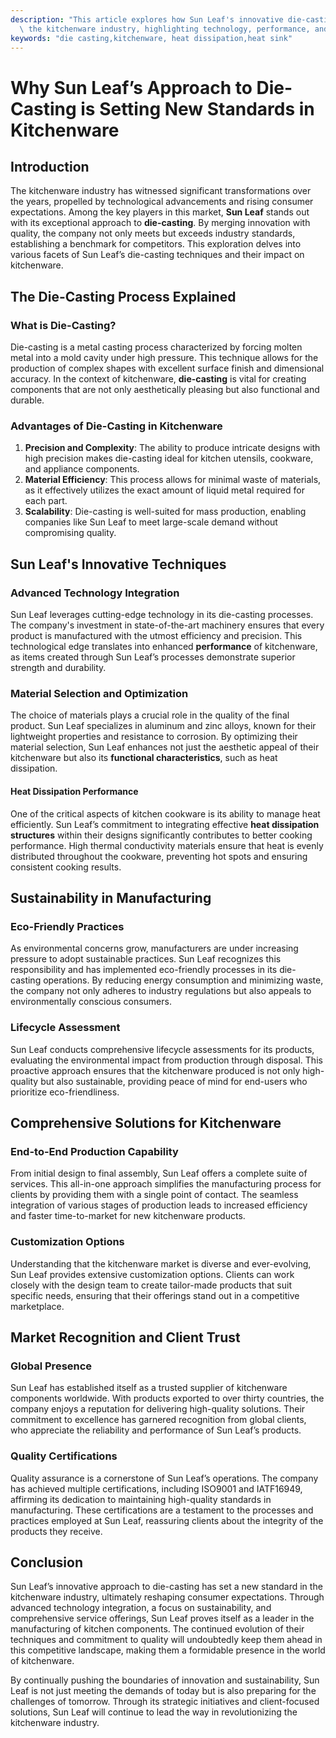 ```yaml
---
description: "This article explores how Sun Leaf's innovative die-casting methods are revolutionizing\
  \ the kitchenware industry, highlighting technology, performance, and sustainability."
keywords: "die casting,kitchenware, heat dissipation,heat sink"
---
```

# Why Sun Leaf’s Approach to Die-Casting is Setting New Standards in Kitchenware

## Introduction

The kitchenware industry has witnessed significant transformations over the years, propelled by technological advancements and rising consumer expectations. Among the key players in this market, **Sun Leaf** stands out with its exceptional approach to **die-casting**. By merging innovation with quality, the company not only meets but exceeds industry standards, establishing a benchmark for competitors. This exploration delves into various facets of Sun Leaf’s die-casting techniques and their impact on kitchenware.

## The Die-Casting Process Explained

### What is Die-Casting?

Die-casting is a metal casting process characterized by forcing molten metal into a mold cavity under high pressure. This technique allows for the production of complex shapes with excellent surface finish and dimensional accuracy. In the context of kitchenware, **die-casting** is vital for creating components that are not only aesthetically pleasing but also functional and durable.

### Advantages of Die-Casting in Kitchenware

1. **Precision and Complexity**: The ability to produce intricate designs with high precision makes die-casting ideal for kitchen utensils, cookware, and appliance components.
2. **Material Efficiency**: This process allows for minimal waste of materials, as it effectively utilizes the exact amount of liquid metal required for each part.
3. **Scalability**: Die-casting is well-suited for mass production, enabling companies like Sun Leaf to meet large-scale demand without compromising quality.

## Sun Leaf's Innovative Techniques

### Advanced Technology Integration

Sun Leaf leverages cutting-edge technology in its die-casting processes. The company's investment in state-of-the-art machinery ensures that every product is manufactured with the utmost efficiency and precision. This technological edge translates into enhanced **performance** of kitchenware, as items created through Sun Leaf’s processes demonstrate superior strength and durability.

### Material Selection and Optimization

The choice of materials plays a crucial role in the quality of the final product. Sun Leaf specializes in aluminum and zinc alloys, known for their lightweight properties and resistance to corrosion. By optimizing their material selection, Sun Leaf enhances not just the aesthetic appeal of their kitchenware but also its **functional characteristics**, such as heat dissipation.

#### Heat Dissipation Performance

One of the critical aspects of kitchen cookware is its ability to manage heat efficiently. Sun Leaf’s commitment to integrating effective **heat dissipation structures** within their designs significantly contributes to better cooking performance. High thermal conductivity materials ensure that heat is evenly distributed throughout the cookware, preventing hot spots and ensuring consistent cooking results.

## Sustainability in Manufacturing

### Eco-Friendly Practices

As environmental concerns grow, manufacturers are under increasing pressure to adopt sustainable practices. Sun Leaf recognizes this responsibility and has implemented eco-friendly processes in its die-casting operations. By reducing energy consumption and minimizing waste, the company not only adheres to industry regulations but also appeals to environmentally conscious consumers.

### Lifecycle Assessment

Sun Leaf conducts comprehensive lifecycle assessments for its products, evaluating the environmental impact from production through disposal. This proactive approach ensures that the kitchenware produced is not only high-quality but also sustainable, providing peace of mind for end-users who prioritize eco-friendliness.

## Comprehensive Solutions for Kitchenware

### End-to-End Production Capability

From initial design to final assembly, Sun Leaf offers a complete suite of services. This all-in-one approach simplifies the manufacturing process for clients by providing them with a single point of contact. The seamless integration of various stages of production leads to increased efficiency and faster time-to-market for new kitchenware products.

### Customization Options

Understanding that the kitchenware market is diverse and ever-evolving, Sun Leaf provides extensive customization options. Clients can work closely with the design team to create tailor-made products that suit specific needs, ensuring that their offerings stand out in a competitive marketplace.

## Market Recognition and Client Trust

### Global Presence

Sun Leaf has established itself as a trusted supplier of kitchenware components worldwide. With products exported to over thirty countries, the company enjoys a reputation for delivering high-quality solutions. Their commitment to excellence has garnered recognition from global clients, who appreciate the reliability and performance of Sun Leaf’s products.

### Quality Certifications

Quality assurance is a cornerstone of Sun Leaf’s operations. The company has achieved multiple certifications, including ISO9001 and IATF16949, affirming its dedication to maintaining high-quality standards in manufacturing. These certifications are a testament to the processes and practices employed at Sun Leaf, reassuring clients about the integrity of the products they receive.

## Conclusion

Sun Leaf’s innovative approach to die-casting has set a new standard in the kitchenware industry, ultimately reshaping consumer expectations. Through advanced technology integration, a focus on sustainability, and comprehensive service offerings, Sun Leaf proves itself as a leader in the manufacturing of kitchen components. The continued evolution of their techniques and commitment to quality will undoubtedly keep them ahead in this competitive landscape, making them a formidable presence in the world of kitchenware. 

By continually pushing the boundaries of innovation and sustainability, Sun Leaf is not just meeting the demands of today but is also preparing for the challenges of tomorrow. Through its strategic initiatives and client-focused solutions, Sun Leaf will continue to lead the way in revolutionizing the kitchenware industry.
